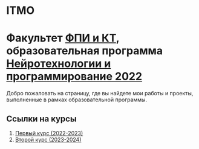# ITMO
# Факультет [ФПИ и КТ](https://itmo.ru/ru/viewfaculty/104/fakultet_programmnoy_inzhenerii_i_kompyuternoy_tehniki.htm), образовательная программа [Нейротехнологии и программирование 2022](https://abit.itmo.ru/program/bachelor/neurotechnologies)

Добро пожаловать на страницу, где вы найдете мои работы и проекты, выполненные в рамках образовательной программы.

## Ссылки на курсы

1. [Первый курс (2022-2023)](https://github.com/podshapkoy/ITMO/tree/master/1nd%20year) 
2. [Второй курс (2023-2024)](https://github.com/podshapkoy/ITMO/tree/master/2nd%20year/web-programming) 




